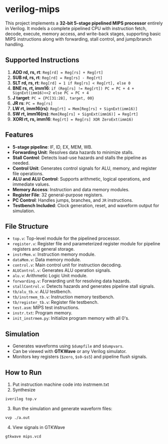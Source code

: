 # verilog-mips
This project implements a **32-bit 5-stage pipelined MIPS processor** entirely in Verilog. It models a complete pipelined CPU with instruction fetch, decode, execute, memory access, and write-back stages, supporting basic MIPS instructions along with forwarding, stall control, and jump/branch handling.

## Supported Instructions

1. **ADD rd, rs, rt**: `Reg[rd] = Reg[rs] + Reg[rt]`
2. **SUB rd, rs, rt**: `Reg[rd] = Reg[rs] - Reg[rt]`
3. **SLT rd, rs, rt**: `Reg[rd] = 1 if Reg[rs] < Reg[rt], else 0`
4. **BNE rs, rt, imm16**: `if (Reg[rs] != Reg[rt]) PC = PC + 4 + SignExt(imm16)<<2 else PC = PC + 4`
5. **J target**: `PC = {PC[31:28], target, 00}`
6. **JR rs**: `PC = Reg[rs]`
7. **LW rt, imm16(rs)**: `Reg[rt] = Mem[Reg[rs] + SignExt(imm16)]`
8. **SW rt, imm16(rs)**: `Mem[Reg[rs] + SignExt(imm16)] = Reg[rt]`
9. **XORI rt, rs, imm16**: `Reg[rt] = Reg[rs] XOR ZeroExt(imm16)`

## Features

- **5-stage pipeline**: IF, ID, EX, MEM, WB.
- **Forwarding Unit**: Resolves data hazards to minimize stalls.
- **Stall Control**: Detects load-use hazards and stalls the pipeline as needed.
- **Control Unit**: Generates control signals for ALU, memory, and register file operations.
- **ALU and ALU Control**: Supports arithmetic, logical operations, and immediate values.
- **Memory Access**: Instruction and data memory modules.
- **Register File**: 32 general-purpose registers.
- **PC Control**: Handles jumps, branches, and `JR` instructions.
- **Testbench Included**: Clock generation, reset, and waveform output for simulation.

## File Structure

- `top.v`: Top-level module for the pipelined processor.
- `register.v`: Register file and parameterized register module for pipeline registers and general storage.
- `instrMem.v`: Instruction memory module.
- `dataMem.v`: Data memory module.
- `control.v`: Main control unit for instruction decoding.
- `ALUControl.v`: Generates ALU operation signals.
- `alu.v`: Arithmetic Logic Unit module.
- `forwarding.v`: Forwarding unit for resolving data hazards.
- `stallControl.v`: Detects hazards and generates pipeline stall signals.
- `tb/alu_tb.v`: ALU testbench.
- `tb/instrmem_tb.v`: Instruction memory testbench.
- `tb/register_tb.v`: Register file testbench.
- `test.asm`: MIPS test instructions.
- `instr.txt`: Program memory.
- `init_instrmem.py`: Initialize program memory with all 0's.

## Simulation

- Generates waveforms using `$dumpfile` and `$dumpvars`.
- Can be viewed with **GTKWave** or any Verilog simulator.
- Monitors key registers (`$zero`, `$s0–$s5`) and pipeline flush signals.

## How to Run

1. Put instruction machine code into instrmem.txt
2. Synthesize
```bash
iverilog top.v
```
3. Run the simulation and generate waveform files:
```bash
vvp ./a.out
```
4. View signals in GTKWave
```bash
gtkwave mips.vcd
```
